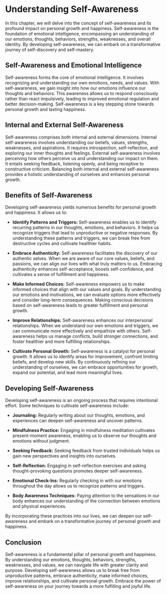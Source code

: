 Understanding Self-Awareness
=====================================

In this chapter, we will delve into the concept of self-awareness and its profound impact on personal growth and happiness. Self-awareness is the foundation of emotional intelligence, encompassing an understanding of our emotions, thoughts, behaviors, strengths, weaknesses, and overall identity. By developing self-awareness, we can embark on a transformative journey of self-discovery and self-mastery.

**Self-Awareness and Emotional Intelligence**
---------------------------------------------

Self-awareness forms the core of emotional intelligence. It involves recognizing and understanding our own emotions, needs, and values. With self-awareness, we gain insight into how our emotions influence our thoughts and behaviors. This awareness allows us to respond consciously rather than react impulsively, leading to improved emotional regulation and better decision-making. Self-awareness is a key stepping stone towards personal growth and lasting happiness.

**Internal and External Self-Awareness**
----------------------------------------

Self-awareness comprises both internal and external dimensions. Internal self-awareness involves understanding our beliefs, values, strengths, weaknesses, and aspirations. It requires introspection, self-reflection, and exploring our inner thoughts and feelings. External self-awareness involves perceiving how others perceive us and understanding our impact on them. It entails seeking feedback, listening openly, and being receptive to constructive criticism. Balancing both internal and external self-awareness provides a holistic understanding of ourselves and enhances personal growth.

**Benefits of Self-Awareness**
------------------------------

Developing self-awareness yields numerous benefits for personal growth and happiness. It allows us to:

* **Identify Patterns and Triggers:** Self-awareness enables us to identify recurring patterns in our thoughts, emotions, and behaviors. It helps us recognize triggers that lead to unproductive or negative responses. By understanding these patterns and triggers, we can break free from destructive cycles and cultivate healthier habits.

* **Embrace Authenticity:** Self-awareness facilitates the discovery of our authentic selves. When we are aware of our core values, beliefs, and passions, we can align our lives with what truly matters to us. Embracing authenticity enhances self-acceptance, boosts self-confidence, and cultivates a sense of fulfillment and happiness.

* **Make Informed Choices:** Self-awareness empowers us to make informed choices that align with our values and goals. By understanding our emotions and motivations, we can evaluate options more effectively and consider long-term consequences. Making conscious decisions based on self-awareness leads to greater fulfillment and personal growth.

* **Improve Relationships:** Self-awareness enhances our interpersonal relationships. When we understand our own emotions and triggers, we can communicate more effectively and empathize with others. Self-awareness helps us manage conflicts, build stronger connections, and foster healthier and more fulfilling relationships.

* **Cultivate Personal Growth:** Self-awareness is a catalyst for personal growth. It allows us to identify areas for improvement, confront limiting beliefs, and develop new skills. By continuously refining our understanding of ourselves, we can embrace opportunities for growth, expand our potential, and lead more meaningful lives.

**Developing Self-Awareness**
-----------------------------

Developing self-awareness is an ongoing process that requires intentional effort. Some techniques to cultivate self-awareness include:

* **Journaling:** Regularly writing about our thoughts, emotions, and experiences can deepen self-awareness and uncover patterns.

* **Mindfulness Practice:** Engaging in mindfulness meditation cultivates present-moment awareness, enabling us to observe our thoughts and emotions without judgment.

* **Seeking Feedback:** Seeking feedback from trusted individuals helps us gain new perspectives and insights into ourselves.

* **Self-Reflection:** Engaging in self-reflection exercises and asking thought-provoking questions promotes deeper self-awareness.

* **Emotional Check-Ins:** Regularly checking in with our emotions throughout the day allows us to recognize patterns and triggers.

* **Body Awareness Techniques:** Paying attention to the sensations in our body enhances our understanding of the connection between emotions and physical experiences.

By incorporating these practices into our lives, we can deepen our self-awareness and embark on a transformative journey of personal growth and happiness.

**Conclusion**
--------------

Self-awareness is a fundamental pillar of personal growth and happiness. By understanding our emotions, thoughts, behaviors, strengths, weaknesses, and values, we can navigate life with greater clarity and purpose. Developing self-awareness allows us to break free from unproductive patterns, embrace authenticity, make informed choices, improve relationships, and cultivate personal growth. Embrace the power of self-awareness on your journey towards a more fulfilling and joyful life.
